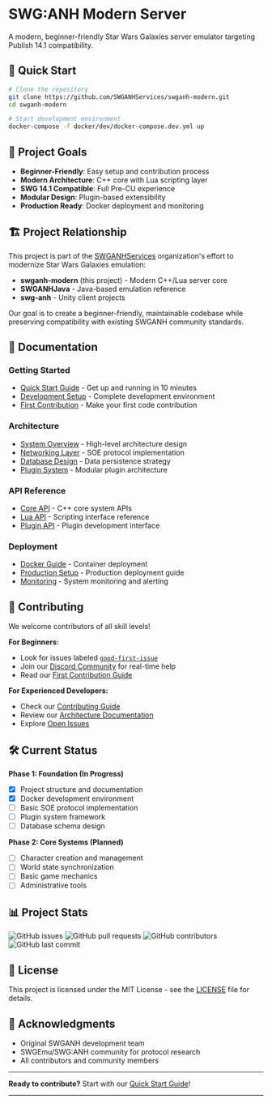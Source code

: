 # SWG:ANH Modern Server

A modern, beginner-friendly Star Wars Galaxies server emulator targeting Publish 14.1 compatibility.

## 🚀 Quick Start

```bash
# Clone the repository
git clone https://github.com/SWGANHServices/swganh-modern.git
cd swganh-modern

# Start development environment
docker-compose -f docker/dev/docker-compose.dev.yml up
```

## 🎯 Project Goals

- **Beginner-Friendly**: Easy setup and contribution process
- **Modern Architecture**: C++ core with Lua scripting layer
- **SWG 14.1 Compatible**: Full Pre-CU experience
- **Modular Design**: Plugin-based extensibility
- **Production Ready**: Docker deployment and monitoring

## 🏗️ Project Relationship

This project is part of the [SWGANHServices](https://github.com/SWGANHServices) organization's effort to modernize Star Wars Galaxies emulation:

- **swganh-modern** (this project) - Modern C++/Lua server core
- **SWGANHJava** - Java-based emulation reference
- **swg-anh** - Unity client projects

Our goal is to create a beginner-friendly, maintainable codebase while preserving compatibility with existing SWGANH community standards.

## 📖 Documentation

### Getting Started
- [Quick Start Guide](docs/getting-started/quickstart.md) - Get up and running in 10 minutes
- [Development Setup](docs/getting-started/development-setup.md) - Complete development environment
- [First Contribution](docs/getting-started/first-contribution.md) - Make your first code contribution

### Architecture
- [System Overview](docs/architecture/overview.md) - High-level architecture design
- [Networking Layer](docs/architecture/networking.md) - SOE protocol implementation
- [Database Design](docs/architecture/database.md) - Data persistence strategy
- [Plugin System](docs/architecture/plugins.md) - Modular plugin architecture

### API Reference
- [Core API](docs/api/core-api.md) - C++ core system APIs
- [Lua API](docs/api/lua-api.md) - Scripting interface reference
- [Plugin API](docs/api/plugin-api.md) - Plugin development interface

### Deployment
- [Docker Guide](docs/deployment/docker.md) - Container deployment
- [Production Setup](docs/deployment/production.md) - Production deployment guide
- [Monitoring](docs/deployment/monitoring.md) - System monitoring and alerting

## 🤝 Contributing

We welcome contributors of all skill levels! 

**For Beginners:**
- Look for issues labeled [`good-first-issue`](https://github.com/SWGANHServices/swganh-modern/labels/good-first-issue)
- Join our [Discord Community](https://discord.gg/your-discord) for real-time help
- Read our [First Contribution Guide](docs/getting-started/first-contribution.md)

**For Experienced Developers:**
- Check our [Contributing Guide](.github/CONTRIBUTING.md)
- Review our [Architecture Documentation](docs/architecture/overview.md)
- Explore [Open Issues](https://github.com/SWGANHServices/swganh-modern/issues)

## 🛠️ Current Status

**Phase 1: Foundation (In Progress)**
- [x] Project structure and documentation
- [x] Docker development environment
- [ ] Basic SOE protocol implementation
- [ ] Plugin system framework
- [ ] Database schema design

**Phase 2: Core Systems (Planned)**
- [ ] Character creation and management
- [ ] World state synchronization
- [ ] Basic game mechanics
- [ ] Administrative tools

## 📊 Project Stats

![GitHub issues](https://img.shields.io/github/issues/SWGANHServices/swganh-modern)
![GitHub pull requests](https://img.shields.io/github/issues-pr/SWGANHServices/swganh-modern)
![GitHub contributors](https://img.shields.io/github/contributors/SWGANHServices/swganh-modern)
![GitHub last commit](https://img.shields.io/github/last-commit/SWGANHServices/swganh-modern)

## 📄 License

This project is licensed under the MIT License - see the [LICENSE](LICENSE) file for details.

## 🙏 Acknowledgments

- Original SWGANH development team
- SWGEmu/SWG:ANH community for protocol research
- All contributors and community members

---

**Ready to contribute?** Start with our [Quick Start Guide](docs/getting-started/quickstart.md)!

---
